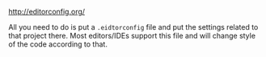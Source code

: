 http://editorconfig.org/

All you need to do is put a `.eidtorconfig` file and put the settings related to that project there. Most editors/IDEs support this file and will change style of the code according to that.
